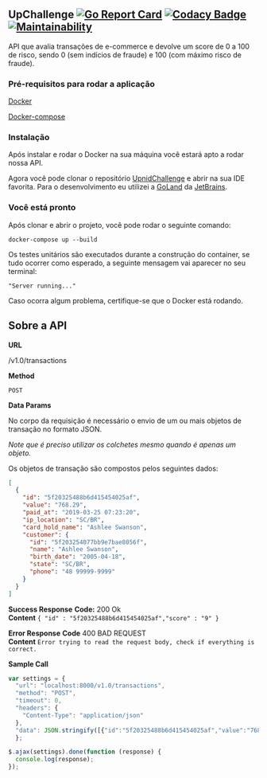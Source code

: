 **UpChallenge** [![Go Report Card](https://goreportcard.com/badge/github.com/leopedroso45/UpnidChallenge)](https://goreportcard.com/report/github.com/leopedroso45/UpnidChallenge) [![Codacy Badge](https://app.codacy.com/project/badge/Grade/5b7fb0784c924e20ae9ac1ecba27cb9b)](https://www.codacy.com/manual/leopedroso45/UpnidChallenge?utm_source=github.com&amp;utm_medium=referral&amp;utm_content=leopedroso45/UpnidChallenge&amp;utm_campaign=Badge_Grade) [![Maintainability](https://api.codeclimate.com/v1/badges/69487d6ab55a7f002aff/maintainability)](https://codeclimate.com/github/leopedroso45/UpnidChallenge/maintainability)
----
API que avalia transações de e-commerce e devolve um score de 0 a 100 de risco, sendo 0 (sem indícios de fraude) e 100 (com máximo risco de fraude).

### Pré-requisitos para rodar a aplicação

  [Docker](https://docs.docker.com/)
  
  [Docker-compose](https://docs.docker.com/compose/install/)

### Instalação

  Após instalar e rodar o Docker na sua máquina você estará apto a rodar nossa API.

  Agora você pode clonar o repositório [UpnidChallenge](https://github.com/leopedroso45/UpnidChallenge) e abrir na sua IDE favorita. Para o desenvolvimento eu utilizei a [GoLand](https://www.jetbrains.com/pt-br/go/) da [JetBrains](https://www.jetbrains.com/pt-br/).

### Você está pronto

  Após clonar e abrir o projeto, você pode rodar o seguinte comando: 

  ```docker-compose up --build```

  Os testes unitários são executados durante a construção do container, se tudo ocorrer como esperado, a seguinte mensagem vai aparecer no seu terminal: 

  ```"Server running..."```

Caso ocorra algum problema, certifique-se que o Docker está rodando.

 **Sobre a API**
----

  **URL**

  /v1.0/transactions

  **Method**

  `POST`

  **Data Params**

No corpo da requisição é necessário o envio de um ou mais objetos de transação no formato JSON.

  *Note que é preciso utilizar os colchetes mesmo quando é apenas um objeto.*

Os objetos de transação são compostos pelos seguintes dados:
```json
[
  {
    "id": "5f20325488b6d415454025af",
    "value": "768.29",
    "paid_at": "2019-03-25 07:23:20",
    "ip_location": "SC/BR",
    "card_hold_name": "Ashlee Swanson",
    "customer": {
      "id": "5f203254077bb9e7bae8056f",
      "name": "Ashlee Swanson",
      "birth_date": "2005-04-18",
      "state": "SC/BR",
      "phone": "48 99999-9999"
    }
  }
]
```

  **Success Response**
  **Code:** 200 Ok <br/>
    **Content** `{ "id" : "5f20325488b6d415454025af","score" : "9" }`
    
  **Error Response**
  **Code** 400 BAD REQUEST <br/>
    **Content** `Error trying to read the request body, check if everything is correct.`
    
  **Sample Call**

```javascript
var settings = {
  "url": "localhost:8000/v1.0/transactions",
  "method": "POST",
  "timeout": 0,
  "headers": {
    "Content-Type": "application/json"
  },
  "data": JSON.stringify([{"id":"5f20325488b6d415454025af","value":"768.29","paid_at":"2019-03-25 07:23:20","ip_location":"SC/BR","card_hold_name":"Ashlee Swanson","customer":{"id":"5f203254077bb9e7bae8056f","name":"Ashlee Swanson","birth_date":"2005-04-18","state":"SC/BR","phone":"48 99999-9999"}}]),
  };

$.ajax(settings).done(function (response) {
  console.log(response);
});
```
